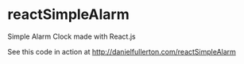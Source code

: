 # reactSimpleAlarm
Simple Alarm Clock made with React.js

See this code in action at http://danielfullerton.com/reactSimpleAlarm
